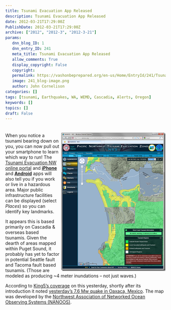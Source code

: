 ```yaml
---
title: Tsunami Evacuation App Released
description: Tsunami Evacuation App Released
date: 2012-03-21T17:29:00Z
PublishDate: 2012-03-21T17:29:00Z
archive: ["2012", "2012-3", "2012-3-21"]
params:
   dnn_blog_ID: 1
   dnn_entry_ID: 241
   meta_title: Tsunami Evacuation App Released
   allow_comments: True
   display_copyright: False
   copyright: 
   permalink: https://vashonbeprepared.org/en-us/Home/EntryId/241/Tsunami-Evacuation-App-Released
   image: 241_blog-image.png
   author: John Cornelison
categories: []
tags: [tsunami, Earthquakes, WA, WEMD, Cascadia, Alerts, Oregon]
keywords: []
topics: []
draft: False
---
```


<div class="wlWriterHeaderFooter" style="margin: 0px; padding: 4px 0px; float: none;"></div>
<p><a href="/images/dnnBlog/1/241/Windows-Live-Writer-ba8e94017844_6C1F-SNAGHTML24b10f0e.png"><img width="328" height="433" title="SNAGHTML24b10f0e" align="right" style="margin: 0px 0px 5px 5px; border: 0px solid currentColor; border-image: none; padding-top: 0px; padding-right: 0px; padding-left: 0px; float: right; display: inline; background-image: none;" alt="SNAGHTML24b10f0e" src="/images/dnnBlog/1/241/Windows-Live-Writer-ba8e94017844_6C1F-SNAGHTML24b10f0e_thumb.png"></img></a></p>
<p>When you notice a tsunami bearing down on you, you can now pull out your smartphone to learn which way to run! The <a href="http://nvs.nanoos.org/tsunami" target="_blank">Tsunami Evacuation NW online portal</a> and <a href="http://itunes.apple.com/us/app/tsunamievac-nw/id478984841?mt=8%20"><strong>iPhone </strong></a>and <a href="https://play.google.com/store/apps/details?id=org.nanoos.tsunami&amp;hl=en"><strong>Android</strong></a> apps will also tell you if you work or live in a hazardous area. Major public infrastructure facilities can be displayed (select <em>Places</em>) so you can identify key landmarks.</p>
<p>It appears this is based primarily on Cascadia &amp; overseas based tsunamis. Given the dearth of areas mapped within Puget Sound, it probably has yet to factor in potential Seattle fault and Tacoma fault based tsunamis. (Those are modeled as producing ~4 meter inundations &ndash; not just waves.)</p>
<p>According to <a href="www.king5.com/news/technology/Tsunami-evacuation-app-helps-you-escape-danger-143516516.html" target="_blank">King5&rsquo;s coverage</a> on this yesterday, shortly after its introduction it noted <a href="http://comcat.cr.usgs.gov/earthquakes/eventpage/pde20120320180247440_20" target="_blank"></a><a href="http://comcat.cr.usgs.gov/earthquakes/eventpage/pde20120320180247440_20" target="_blank">yesterday&rsquo;s 7.6 Mw quake in Oaxaca, Mexico</a>. The map was developed by the <a href="http://nvs.nanoos.org" target="_blank">Northwest Association of Networked Ocean Observing Systems (NANOOS)</a>.</p>
